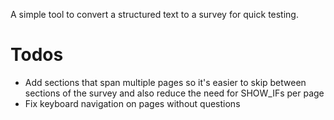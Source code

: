 A simple tool to convert a structured text to a survey for quick testing.

# Todos
- Add sections that span multiple pages so it's easier to skip between sections of the survey and also reduce the need for SHOW_IFs per page
- Fix keyboard navigation on pages without questions
